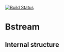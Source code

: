 [![Build Status](https://travis-ci.org/ComplexNetTSP/Bstream.svg?branch=master)](https://travis-ci.org/ComplexNetTSP/Bstream)

# Bstream

## Internal structure
